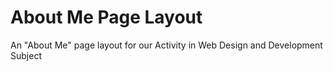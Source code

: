 # About Me Page Layout

An "About Me" page layout for our Activity in Web Design and Development Subject